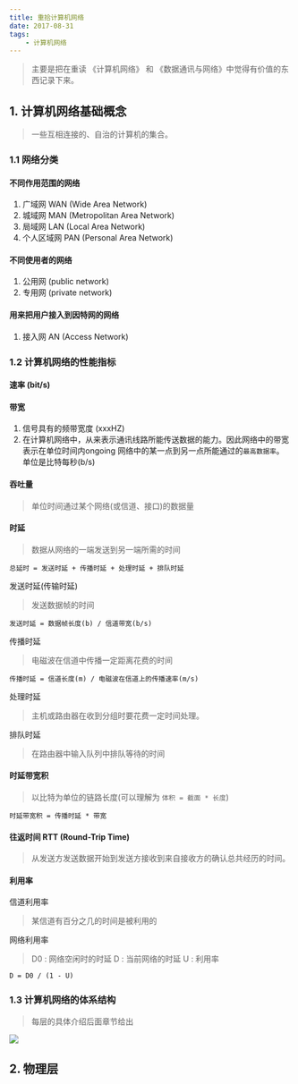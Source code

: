 ```yaml
---
title: 重拾计算机网络
date: 2017-08-31
tags:
	- 计算机网络
---
```


> 主要是把在重读 《计算机网络》 和 《数据通讯与网络》中觉得有价值的东西记录下来。

<!-- more -->

## 1. 计算机网络基础概念
> 一些互相连接的、自治的计算机的集合。

### 1.1 网络分类
#### 不同作用范围的网络

1. 广域网 WAN (Wide Area Network)
2. 城域网 MAN (Metropolitan Area Network)
3. 局域网 LAN (Local Area Network)
4. 个人区域网 PAN (Personal Area Network)

#### 不同使用者的网络

1. 公用网 (public network)
2. 专用网 (private network)

#### 用来把用户接入到因特网的网络

1. 接入网 AN (Access Network)

### 1.2 计算机网络的性能指标

#### 速率 (bit/s)
#### 带宽
1. 信号具有的频带宽度 (xxxHZ)
2. 在计算机网络中，从来表示通讯线路所能传送数据的能力。因此网络中的带宽表示在单位时间内ongoing 网络中的某一点到另一点所能通过的`最高数据率`。单位是比特每秒(b/s)

#### 吞吐量
> 单位时间通过某个网络(或信道、接口)的数据量

#### 时延
> 数据从网络的一端发送到另一端所需的时间

`总延时 = 发送时延 + 传播时延 + 处理时延 + 排队时延`

发送时延(传输时延)
> 发送数据帧的时间

`发送时延 = 数据帧长度(b) / 信道带宽(b/s)`

传播时延
> 电磁波在信道中传播一定距离花费的时间

`传播时延 = 信道长度(m) / 电磁波在信道上的传播速率(m/s)`

处理时延
> 主机或路由器在收到分组时要花费一定时间处理。

排队时延
> 在路由器中输入队列中排队等待的时间

#### 时延带宽积
> 以比特为单位的链路长度(可以理解为 `体积 = 截面 * 长度`)

`时延带宽积 = 传播时延 * 带宽`

#### 往返时间 RTT (Round-Trip Time)
> 从发送方发送数据开始到发送方接收到来自接收方的确认总共经历的时间。

#### 利用率

信道利用率
> 某信道有百分之几的时间是被利用的

网络利用率
> D0 : 网络空闲时的时延 D : 当前网络的时延 U : 利用率

`D = D0 / (1 - U)`

### 1.3 计算机网络的体系结构
> 每层的具体介绍后面章节给出

![](osi7.png)


## 2. 物理层

